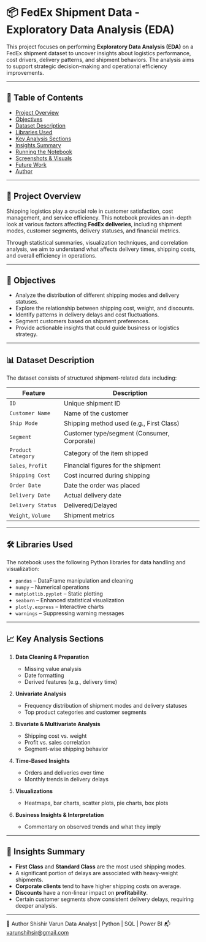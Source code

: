 # 📦 FedEx Shipment Data - Exploratory Data Analysis (EDA)

This project focuses on performing **Exploratory Data Analysis (EDA)** on a FedEx shipment dataset to uncover insights about logistics performance, cost drivers, delivery patterns, and shipment behaviors. The analysis aims to support strategic decision-making and operational efficiency improvements.

---

## 📌 Table of Contents

- [Project Overview](#project-overview)  
- [Objectives](#objectives)  
- [Dataset Description](#dataset-description)  
- [Libraries Used](#libraries-used)  
- [Key Analysis Sections](#key-analysis-sections)  
- [Insights Summary](#insights-summary)  
- [Running the Notebook](#running-the-notebook)  
- [Screenshots & Visuals](#screenshots--visuals)  
- [Future Work](#future-work)  
- [Author](#author)

---

## 📄 Project Overview

Shipping logistics play a crucial role in customer satisfaction, cost management, and service efficiency. This notebook provides an in-depth look at various factors affecting **FedEx deliveries**, including shipment modes, customer segments, delivery statuses, and financial metrics.

Through statistical summaries, visualization techniques, and correlation analysis, we aim to understand what affects delivery times, shipping costs, and overall efficiency in operations.

---

## 🎯 Objectives

- Analyze the distribution of different shipping modes and delivery statuses.
- Explore the relationship between shipping cost, weight, and discounts.
- Identify patterns in delivery delays and cost fluctuations.
- Segment customers based on shipment preferences.
- Provide actionable insights that could guide business or logistics strategy.

---

## 📊 Dataset Description

The dataset consists of structured shipment-related data including:

| Feature            | Description                                   |
|--------------------|-----------------------------------------------|
| `ID`               | Unique shipment ID                            |
| `Customer Name`    | Name of the customer                          |
| `Ship Mode`        | Shipping method used (e.g., First Class)      |
| `Segment`          | Customer type/segment (Consumer, Corporate)   |
| `Product Category` | Category of the item shipped                  |
| `Sales`, `Profit`  | Financial figures for the shipment            |
| `Shipping Cost`    | Cost incurred during shipping                 |
| `Order Date`       | Date the order was placed                     |
| `Delivery Date`    | Actual delivery date                          |
| `Delivery Status`  | Delivered/Delayed                             |
| `Weight`, `Volume` | Shipment metrics                              |

---

## 🛠️ Libraries Used

The notebook uses the following Python libraries for data handling and visualization:

- `pandas` – DataFrame manipulation and cleaning
- `numpy` – Numerical operations
- `matplotlib.pyplot` – Static plotting
- `seaborn` – Enhanced statistical visualization
- `plotly.express` – Interactive charts
- `warnings` – Suppressing warning messages

---

## 📈 Key Analysis Sections

1. **Data Cleaning & Preparation**
   - Missing value analysis
   - Date formatting
   - Derived features (e.g., delivery time)

2. **Univariate Analysis**
   - Frequency distribution of shipment modes and delivery statuses
   - Top product categories and customer segments

3. **Bivariate & Multivariate Analysis**
   - Shipping cost vs. weight
   - Profit vs. sales correlation
   - Segment-wise shipping behavior

4. **Time-Based Insights**
   - Orders and deliveries over time
   - Monthly trends in delivery delays

5. **Visualizations**
   - Heatmaps, bar charts, scatter plots, pie charts, box plots

6. **Business Insights & Interpretation**
   - Commentary on observed trends and what they imply

---

## 📌 Insights Summary

- **First Class** and **Standard Class** are the most used shipping modes.
- A significant portion of delays are associated with heavy-weight shipments.
- **Corporate clients** tend to have higher shipping costs on average.
- **Discounts** have a non-linear impact on **profitability**.
- Certain customer segments show consistent delivery delays, requiring deeper analysis.

---
👤 Author
Shishir Varun
Data Analyst | Python | SQL | Power BI
📬 varunshihsir@gmail.com

